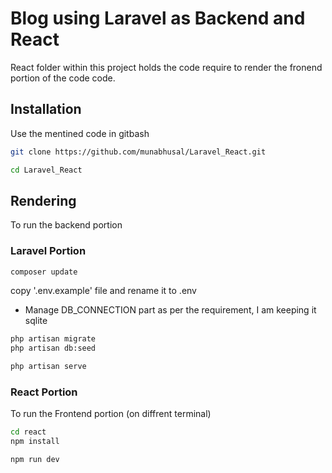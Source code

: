 # Blog using Laravel as Backend and React

React folder within this project holds the code require to render the fronend portion of the code code.

## Installation

Use the mentined code in gitbash
```bash
git clone https://github.com/munabhusal/Laravel_React.git
```

```bash
cd Laravel_React
```

## Rendering

To run the backend portion

### Laravel Portion

```bash
composer update
```

copy '.env.example' file and rename it to .env
- Manage DB_CONNECTION part as per the requirement, I am keeping it sqlite

```bash
php artisan migrate
php artisan db:seed
```

```bash
php artisan serve
```

### React Portion

To run the Frontend portion (on diffrent terminal)

```bash
cd react
npm install
```

```bash
npm run dev
```
